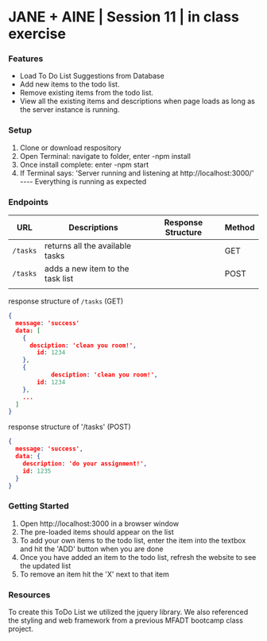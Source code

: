 # JANE + AINE | Session 11 | in class exercise

### Features

- Load To Do List Suggestions from Database
- Add new items to the todo list.
- Remove existing items from the todo list.
- View all the existing items and descriptions when page loads as long as the server instance is running.

### Setup

1) Clone or download respository
2) Open Terminal: navigate to folder, enter -npm install
3) Once install complete: enter -npm start 
4) If Terminal says: 'Server running and listening at http://localhost:3000/' ---- Everything is running as expected

### Endpoints

| URL      | Descriptions                     | Response Structure | Method |
| -------- | -------------------------------- | ------------------ | ------ |
| `/tasks` | returns all the available tasks  |                    | GET    |
| `/tasks` | adds a new item to the task list |                    | POST   |
|          |                                  |                    |        |

response structure of `/tasks` (GET)

```json
{
  message: 'success'
  data: [
    {
      desciption: 'clean you room!',
  		id: 1234
    },
	{
            desciption: 'clean you room!',
  		id: 1234
	},
	...
  ]
}
```

response structure of '/tasks' (POST)

```json
{
  message: 'success',
  data: {
    description: 'do your assignment!',
    id: 1235
  }
}
```

### Getting Started

1) Open http://localhost:3000 in a browser window
2) The pre-loaded items should appear on the list
3) To add your own items to the todo list, enter the item into the textbox and hit the 'ADD' button when you are done
4) Once you have added an item to the todo list, refresh the website to see the updated list
5) To remove an item hit the 'X' next to that item

### Resources

To create this ToDo List we utilized the jquery library. We also referenced the styling and web framework from a previous MFADT bootcamp class project. 




